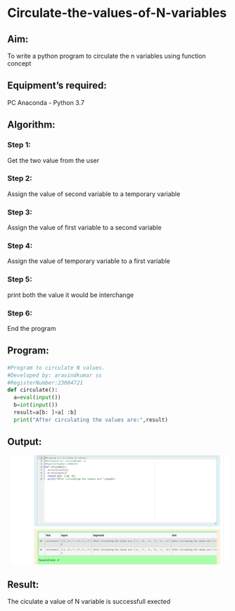 # Circulate-the-values-of-N-variables
## Aim:
To write a python program to circulate the n variables using function concept
## Equipment’s required:
PC
Anaconda - Python 3.7
## Algorithm: 
### Step 1:
Get the two value from the user
### Step 2: 
Assign the value of second variable to a temporary variable
### Step 3:
 Assign the value of first variable to a second variable
### Step 4: 
Assign the value of temporary variable to a first variable
### Step 5: 
print both the value it would be interchange
### Step 6: 
End the program
## Program:
```python
#Program to circulate N values.
#Developed by: aravindkumar ss
#RegisterNumber:23004721
def circulate():
  a=eval(input())
  b=int(input())
  result=a[b: ]+a[ :b]
  print("After circulating the values are:",result)
  ```

## Output:
![output](EX02.png)

## Result:
The ciculate a value of N variable is successfull exected
